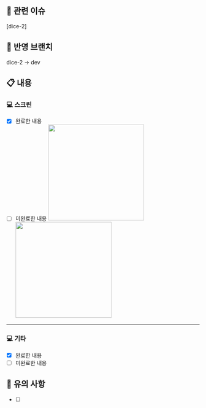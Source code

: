 ## 🚩 관련 이슈

[dice-2]

## 📌 반영 브랜치

dice-2 -> dev

## 📋 내용

### 💻 스크린

- [x] 완료한 내용
- [ ] 미완료한 내용
      <img src="" width="250" />
      <img src="" width="250" />

---

### 💻 기타

- [x] 완료한 내용
- [ ] 미완료한 내용

## 🚨 유의 사항

- [ ]
